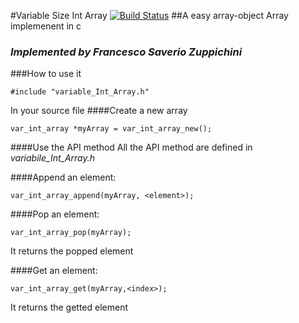 #Variable Size Int Array [![Build Status](https://travis-ci.org/FrancescoSaverioZuppichini/Variable-Size-Int-Array.svg?branch=master)](https://travis-ci.org/FrancescoSaverioZuppichini/Variable-Size-Int-Array)
##A easy array-object Array implemenent in c

### *Implemented by Francesco Saverio Zuppichini*

###How to use it
```
#include "variable_Int_Array.h" 
```
In your source file 
####Create a new array
```
var_int_array *myArray = var_int_array_new();
```

####Use the API method 
All the API method are defined in *variabile_Int_Array.h*

####Append an element:

```
var_int_array_append(myArray, <element>);
```

####Pop an element:

```
var_int_array_pop(myArray);
```
It returns the popped element

####Get an element:

```
var_int_array_get(myArray,<index>);
```
It returns the getted element

